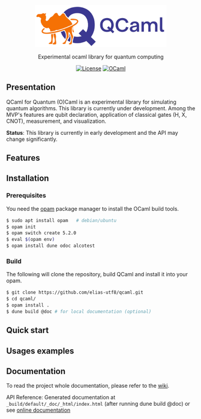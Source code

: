 <div align="center">
   <img src="https://github.com/elias-utf8/qcaml/blob/main/assets/images/qcaml_banner.png" alt="QCaml logo" width="350"/>

   Experimental ocaml library for quantum computing

   [![License](https://img.shields.io/badge/License-Apache%202.0-3c60b1.svg?logo=opensourceinitiative&logoColor=white&style=flat-square)](https://github.com/elias-utf8/qcaml/blob/main/LICENSE)
   [![OCaml](https://img.shields.io/badge/OCaml-5.2-ec6813.svg?style=flat-square&logo=ocaml&logoColor=white)](https://ocaml.org/)

</div>

## Presentation
QCaml for Quantum (O)Caml is an experimental library for simulating quantum algorithms. This library is currently under development. Among the MVP's features are qubit declaration, application of classical gates (H, X, CNOT), measurement, and visualization.

**Status**: This library is currently in early development and the API may change significantly.
## Features

## Installation
### Prerequisites
You need the [opam](https://opam.ocaml.org/) package manager to install the OCaml build tools.
```sh
$ sudo apt install opam   # debian/ubuntu
$ opam init
$ opam switch create 5.2.0
$ eval $(opam env)
$ opam install dune odoc alcotest
```
### Build
The following will clone the repository, build QCaml and install it into your opam.
```sh
$ git clone https://github.com/elias-utf8/qcaml.git
$ cd qcaml/
$ opam install .
$ dune build @doc # for local documentation (optional)
```

## Quick start
## Usages examples
## Documentation

<p>
   
   To read the project whole documentation, please refer to the [wiki](https://github.com/elias-utf8/qcaml/wiki).
</p>
<p>

   API Reference: Generated documentation at `_build/default/_doc/_html/index.html` (after running dune build @doc) or see [online documentation](
elias-utf8.github.io/qcaml/ )
</p>
